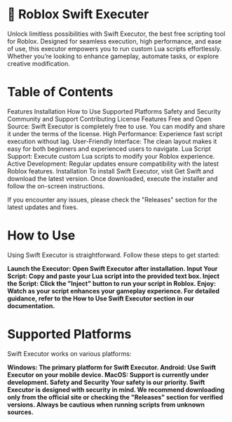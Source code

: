 # 🚀 Roblox Swift Executer
Unlock limitless possibilities with Swift Executor, the best free scripting tool for Roblox. Designed for seamless execution, high performance, and ease of use, this executor empowers you to run custom Lua scripts effortlessly. Whether you’re looking to enhance gameplay, automate tasks, or explore creative modification.

# Table of Contents
Features
Installation
How to Use
Supported Platforms
Safety and Security
Community and Support
Contributing
License
Features
Free and Open Source: Swift Executor is completely free to use. You can modify and share it under the terms of the license.
High Performance: Experience fast script execution without lag.
User-Friendly Interface: The clean layout makes it easy for both beginners and experienced users to navigate.
Lua Script Support: Execute custom Lua scripts to modify your Roblox experience.
Active Development: Regular updates ensure compatibility with the latest Roblox features.
Installation
To install Swift Executor, visit Get Swift and download the latest version. Once downloaded, execute the installer and follow the on-screen instructions.

If you encounter any issues, please check the "Releases" section for the latest updates and fixes.

# How to Use
Using Swift Executor is straightforward. Follow these steps to get started:

**Launch the Executor: Open Swift Executor after installation.
Input Your Script: Copy and paste your Lua script into the provided text box.
Inject the Script: Click the "Inject" button to run your script in Roblox.
Enjoy: Watch as your script enhances your gameplay experience.
For detailed guidance, refer to the How to Use Swift Executor section in our documentation.**

# Supported Platforms
Swift Executor works on various platforms:

**Windows: The primary platform for Swift Executor.
Android: Use Swift Executor on your mobile device.
MacOS: Support is currently under development.
Safety and Security
Your safety is our priority. Swift Executor is designed with security in mind. We recommend downloading only from the official site or checking the "Releases" section for verified versions. Always be cautious when running scripts from unknown sources.**
